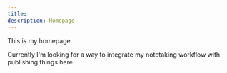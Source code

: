 ```yaml
---
title: 
description: Homepage
---
```

This is my homepage. 

Currently I'm looking for a way to integrate my notetaking workflow with publishing things here.
